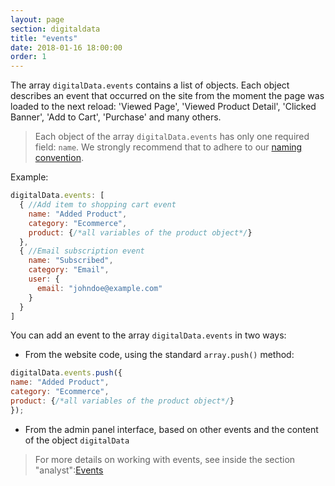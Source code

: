 ```yaml
---
layout: page
section: digitaldata
title: "events"
date: 2018-01-16 18:00:00
order: 1
---
```


The array `digitalData.events` contains a list of objects. Each object describes an event that occurred on the site from the moment the page was loaded to the next reload: 'Viewed Page', 'Viewed Product Detail', 'Clicked Banner', 'Add to Cart', 'Purchase' and many others.

>Each object of the array `digitalData.events` has only one required field: `name`. We strongly recommend that to adhere to our [naming convention](/for-developer/naming#2).

Example:
```javascript
digitalData.events: [
  { //Add item to shopping cart event
    name: "Added Product",
    category: "Ecommerce",
    product: {/*all variables of the product object*/}
  },
  { //Email subscription event
    name: "Subscribed",
    category: "Email",
    user: {
      email: "johndoe@example.com"
    }  
  }
]
```

You can add an event to the array `digitalData.events` in two ways:
 - From the website code, using the standard `array.push()` method:
  ```javascript
digitalData.events.push({
  name: "Added Product",
  category: "Ecommerce",
  product: {/*all variables of the product object*/}
});
  ```
 - From the admin panel interface, based on other events and the content of the object `digitalData`

>For more details on working with events, see inside the section "analyst":[Events](/for-analyst/events)

